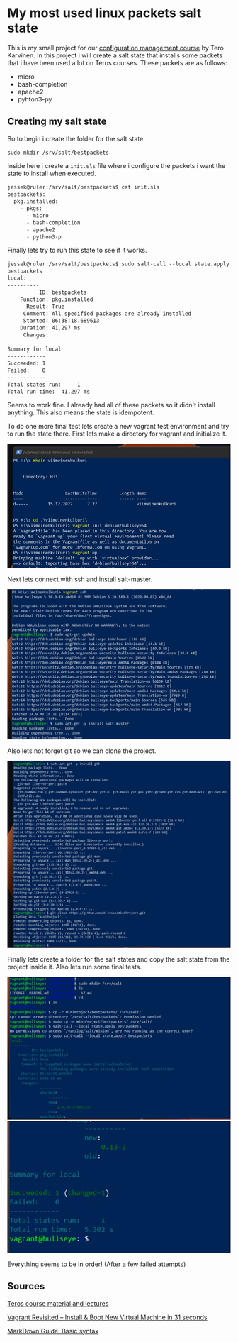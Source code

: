 # My most used linux packets salt state

This is my small project for our [configuration management course](https://terokarvinen.com/2022/palvelinten-hallinta-2022p2/) by Tero Karvinen. In this project i will create a salt state that installs some packets that i have been used a lot on Teros courses. These packets are as follows:

- micro
- bash-completion
- apache2
- pyhton3-py

## Creating my salt state

So to begin i create the folder for the salt state.

	sudo mkdir /srv/salt/bestpackets
	
Inside here i create a `init.sls` file where i configure the packets i want the state to install when executed. 

	jessek@ruler:/srv/salt/bestpackets$ cat init.sls 
	bestpackets:
	  pkg.installed:
		- pkgs:
		  - micro
		  - bash-completion
		  - apache2
		  - python3-p

Finally lets try to run this state to see if it works.

	jessek@ruler:/srv/salt/bestpackets$ sudo salt-call --local state.apply bestpackets
	local:
	----------
			  ID: bestpackets
		Function: pkg.installed
		  Result: True
		 Comment: All specified packages are already installed
		 Started: 06:38:18.689613
		Duration: 41.297 ms
		 Changes:   

	Summary for local
	------------
	Succeeded: 1
	Failed:    0
	------------
	Total states run:     1
	Total run time:  41.297 ms

Seems to work fine. I already had all of these packets so it didn't install anything. This also means the state is idempotent.

To do one more final test lets create a new vagrant test environment and try to run the state there. First lets make a directory for vagrant and initialize it.

![Initialize](imgs/init.jpg)

Next lets connect with ssh and install salt-master.

![Install master](imgs/master.jpg)

Also lets not forget git so we can clone the project.

![Get git](imgs/git.jpg)

Finally lets create a folder for the salt states and copy the salt state from the project inside it. Also lets run some final tests.

![Copy some stuffs](imgs/kopio.jpg)
![It works!](imgs/onnistu.jpg)

Everything seems to be in order! (After a few failed attempts)

## Sources

[Teros course material and lectures](https://terokarvinen.com/2022/palvelinten-hallinta-2022p2/)

[Vagrant Revisited – Install & Boot New Virtual Machine in 31 seconds](https://terokarvinen.com/2017/04/11/vagrant-revisited-install-boot-new-virtual-machine-in-31-seconds/)

[MarkDown Guide: Basic syntax](https://www.markdownguide.org/basic-syntax/)

